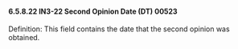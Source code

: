 #### 6.5.8.22 IN3-22 Second Opinion Date (DT) 00523

Definition: This field contains the date that the second opinion was obtained.
